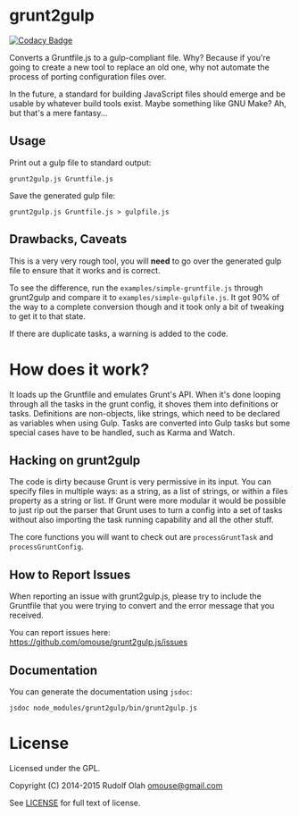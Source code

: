 # grunt2gulp

[![Codacy Badge](https://api.codacy.com/project/badge/7174ac139c9e42fabec2ebc1df48de8a)](https://www.codacy.com/app/omouse/grunt2gulp-js)

Converts a Gruntfile.js to a gulp-compliant file. Why? Because if
you're going to create a new tool to replace an old one, why not
automate the process of porting configuration files over.

In the future, a standard for building JavaScript files should emerge
and be usable by whatever build tools exist. Maybe something like GNU
Make? Ah, but that's a mere fantasy...

## Usage

Print out a gulp file to standard output:

    grunt2gulp.js Gruntfile.js

Save the generated gulp file:

    grunt2gulp.js Gruntfile.js > gulpfile.js

## Drawbacks, Caveats

This is a very very rough tool, you will **need** to go over the
generated gulp file to ensure that it works and is correct.

To see the difference, run the `examples/simple-gruntfile.js` through
grunt2gulp and compare it to `examples/simple-gulpfile.js`. It got 90%
of the way to a complete conversion though and it took only a bit of
tweaking to get it to that state.

If there are duplicate tasks, a warning is added to the code.

# How does it work?

It loads up the Gruntfile and emulates Grunt's API. When it's done
looping through all the tasks in the grunt config, it shoves them into
definitions or tasks. Definitions are non-objects, like strings, which
need to be declared as variables when using Gulp. Tasks are converted
into Gulp tasks but some special cases have to be handled, such as
Karma and Watch.

## Hacking on grunt2gulp

The code is dirty because Grunt is very permissive in its input. You
can specify files in multiple ways: as a string, as a list of strings,
or within a files property as a string or list. If Grunt were more
modular it would be possible to just rip out the parser that Grunt
uses to turn a config into a set of tasks without also importing the
task running capability and all the other stuff.

The core functions you will want to check out are `processGruntTask`
and `processGruntConfig`.

## How to Report Issues

When reporting an issue with grunt2gulp.js, please try to include the Gruntfile that you were trying to convert and the error message that you received.

You can report issues here: https://github.com/omouse/grunt2gulp.js/issues

## Documentation

You can generate the documentation using `jsdoc`:

    jsdoc node_modules/grunt2gulp/bin/grunt2gulp.js

# License

Licensed under the GPL.

Copyright (C) 2014-2015 Rudolf Olah <omouse@gmail.com>

See [LICENSE](./LICENSE) for full text of license.
